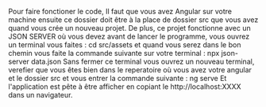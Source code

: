 Pour faire fonctioner le code, Il faut que vous avez Angular sur votre machine 
ensuite ce dossier doit être à la place de dossier src que vous avez quand vous crée un nouveau projet. 
De plus, ce projet fonctionne avec un JSON SERVER où vous devez avant de lancer le programme, 
vous ouvrez un terminal vous faites : cd src/assets 
et quand vous serez dans le bon chemin vous faite la commande suivante sur votre terminal : npx json-server data.json
Sans fermer ce terminal vous ouvrez un nouveau terminal, verefier que vous êtes bien dans le reperatoire où vous avez votre angular et le dossier src et vous entrer la commande suivante : ng serve
Et l'application est pête à être afficher en copiant le http://localhost:XXXX dans un navigateur.
